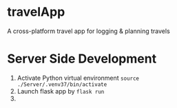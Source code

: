 # travelApp
A cross-platform travel app for logging &amp; planning travels

# Server Side Development
1. Activate Python virtual environment `source ./Server/.venv37/bin/activate`
2. Launch flask app by `flask run`
3. 